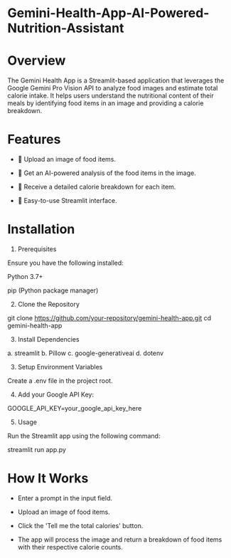 # Gemini-Health-App-AI-Powered-Nutrition-Assistant
# Overview

The Gemini Health App is a Streamlit-based application that leverages the Google Gemini Pro Vision API to analyze food images and estimate total calorie intake. It helps users understand the nutritional content of their meals by identifying food items in an image and providing a calorie breakdown.

# Features

* 📸 Upload an image of food items.

* 🤖 Get an AI-powered analysis of the food items in the image.

* 🔢 Receive a detailed calorie breakdown for each item.

* 🎨 Easy-to-use Streamlit interface.

# Installation

1. Prerequisites

Ensure you have the following installed:

Python 3.7+

pip (Python package manager)

2. Clone the Repository

 git clone https://github.com/your-repository/gemini-health-app.git
 cd gemini-health-app

3. Install Dependencies

a. streamlit
b. Pillow
c. google-generativeai
d. dotenv

3. Setup Environment Variables

Create a .env file in the project root.

4. Add your Google API Key:

GOOGLE_API_KEY=your_google_api_key_here

5. Usage

Run the Streamlit app using the following command:

streamlit run app.py

# How It Works

* Enter a prompt in the input field.

* Upload an image of food items.

* Click the 'Tell me the total calories' button.

* The app will process the image and return a breakdown of food items with their respective calorie counts.
